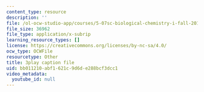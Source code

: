 ```yaml
---
content_type: resource
description: ''
file: /ol-ocw-studio-app/courses/5-07sc-biological-chemistry-i-fall-2013/bb011210abf1621c9d6de288bcf3dcc1_56vQ0S2eAjw.srt
file_size: 36962
file_type: application/x-subrip
learning_resource_types: []
license: https://creativecommons.org/licenses/by-nc-sa/4.0/
ocw_type: OCWFile
resourcetype: Other
title: 3play caption file
uid: bb011210-abf1-621c-9d6d-e288bcf3dcc1
video_metadata:
  youtube_id: null
---
```

